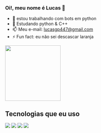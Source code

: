 ###  Oi!, meu nome é Lucas 👋


- 🔭 estou trabalhando com bots em python                                       
- 🌱 Estudando python & C++
- 📫 Meu e-mail: lucasgp447@gmail.com
- ⚡ Fun fact: eu não sei descascar laranja


<img height="180em" src="https://github-readme-stats.vercel.app/api/top-langs/?username=LucasGomesLG&layout=compact&langs_count=7&theme=dark"/>

## Tecnologias que eu uso 



![](https://img.shields.io/badge/Python-3776AB?style=for-the-badge&logo=python&logoColor=white)
![](https://img.shields.io/badge/C%2B%2B-00599C?style=for-the-badge&logo=c%2B%2B&logoColor=white)
![](https://img.shields.io/badge/Arduino-00979D?style=for-the-badge&logo=Arduino&logoColor=white)
![](https://i.gifer.com/ZDcp.gif)
